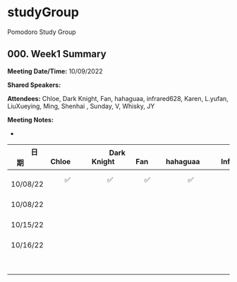 # studyGroup
Pomodoro Study Group

## 000. Week1 Summary
**Meeting Date/Time:** 10/09/2022

**Shared Speakers:**

**Attendees:** Chloe, Dark Knight, Fan, hahaguaa, infrared628, Karen, L.yufan, LiuXueying, Ming, Shenhai , Sunday, V, Whisky, JY

**Meeting Notes:**

*

| &emsp;&emsp;日期&emsp;&emsp;  | &emsp;&emsp;Chloe&emsp;&emsp;  | &emsp;&emsp;Dark Knight&emsp;&emsp;  | &emsp;&emsp;Fan&emsp;&ensp;  | &emsp;&emsp;hahaguaa&emsp;&emsp; | &emsp;&emsp;Infrared628&emsp;&emsp;  | &emsp;&emsp;Karen&emsp;&emsp; | &emsp;&emsp;LiuXueying&emsp;&emsp;  | &emsp;&emsp;Shenhai&emsp;&emsp;  | &emsp;&emsp;Sunday&emsp;&emsp;  | &emsp;&emsp;V&emsp;&emsp;  | &emsp;&emsp;Whisky&emsp;&emsp;  |
| :--------: | :--------: | :--------: | :--------: | :--------: | :--------: | :--------: | :--------: | :--------: | :--------: | :--------: | :--------: |
| ️ 10/08/22  |  ✅  | ✅  |  ️✅  | ️ ✅  |  ✅  |  ✅  |  ✅  |  ️✅  | ️ ✅  |  ✅  |  ✅  |
| ️ 10/08/22  |    |    |  ️   | ️    |    |    |    |  ️  | ️   |    |    |
| ️ 10/15/22  |    |    |   ️  | ️    |    |    |    |  ️  | ️   |    |    |
| ️ 10/16/22  |    |    |  ️   | ️    |    |    |    |  ️  | ️   |    |    |
| ️   |    |    |  ️   | ️    |    |    |    |  ️  | ️   |    |    |
| ️   |    |    |  ️   | ️    |    |    |    |  ️  | ️   |    |    |


